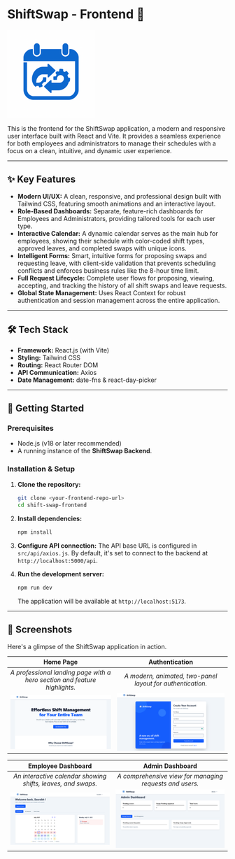 # ShiftSwap - Frontend 🎨

<p align="start">
  <img src="./src/assets/ShiftSwapLogo.png" alt="ShiftSwap Logo" width="200"/>
</p>

This is the frontend for the ShiftSwap application, a modern and responsive user interface built with React and Vite. It provides a seamless experience for both employees and administrators to manage their schedules with a focus on a clean, intuitive, and dynamic user experience.

---

## ✨ Key Features

- **Modern UI/UX:** A clean, responsive, and professional design built with Tailwind CSS, featuring smooth animations and an interactive layout.
- **Role-Based Dashboards:** Separate, feature-rich dashboards for Employees and Administrators, providing tailored tools for each user type.
- **Interactive Calendar:** A dynamic calendar serves as the main hub for employees, showing their schedule with color-coded shift types, approved leaves, and completed swaps with unique icons.
- **Intelligent Forms:** Smart, intuitive forms for proposing swaps and requesting leave, with client-side validation that prevents scheduling conflicts and enforces business rules like the 8-hour time limit.
- **Full Request Lifecycle:** Complete user flows for proposing, viewing, accepting, and tracking the history of all shift swaps and leave requests.
- **Global State Management:** Uses React Context for robust authentication and session management across the entire application.

---

## 🛠️ Tech Stack

- **Framework:** React.js (with Vite)
- **Styling:** Tailwind CSS
- **Routing:** React Router DOM
- **API Communication:** Axios
- **Date Management:** date-fns & react-day-picker

---

## 🚀 Getting Started

### Prerequisites

- Node.js (v18 or later recommended)
- A running instance of the **ShiftSwap Backend**.

### Installation & Setup

1.  **Clone the repository:**
    ```bash
    git clone <your-frontend-repo-url>
    cd shift-swap-frontend
    ```

2.  **Install dependencies:**
    ```bash
    npm install
    ```

3.  **Configure API connection:**
    The API base URL is configured in `src/api/axios.js`. By default, it's set to connect to the backend at `http://localhost:5000/api`.

4.  **Run the development server:**
    ```bash
    npm run dev
    ```
    The application will be available at `http://localhost:5173`.

---

## 📸 Screenshots

Here's a glimpse of the ShiftSwap application in action.

| Home Page | Authentication |
| :---: | :---: |
| *A professional landing page with a hero section and feature highlights.* | *A modern, animated, two-panel layout for authentication.* |
| ![Home Page](./src/assets/screenshots/HomePage.png) | ![Login Page](./src/assets/screenshots/LoginPage.png) |

| Employee Dashboard | Admin Dashboard |
| :---: | :---: |
| *An interactive calendar showing shifts, leaves, and swaps.* | *A comprehensive view for managing requests and users.* |
| ![Employee Dashboard](./src/assets/screenshots/EmployeeDashboard.png) | ![Admin Dashboard](./src/assets/screenshots/AdminDashboard.png) |

